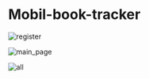 # Mobil-book-tracker
![register](https://user-images.githubusercontent.com/51668672/88600488-08782a80-d077-11ea-982d-7a1ccb9b2bc6.PNG)

![main_page](https://user-images.githubusercontent.com/51668672/88600492-09a95780-d077-11ea-8228-1ec0a4d45405.PNG)

![all](https://user-images.githubusercontent.com/51668672/88600494-09a95780-d077-11ea-8469-cc97b0d0aa1f.PNG)
